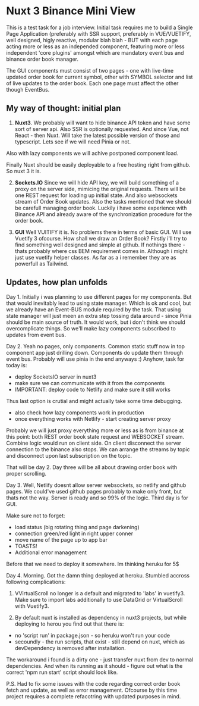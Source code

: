 # Nuxt 3 Binance Mini View

This is a test task for a job interview. Initial task requires me to build a Single Page Application (preferably with SSR support, preferably in VUE/VUETIFY, well designed, higly reactive, modular blah blah - BUT with each page acting more or less as an independed component,
featuring more or less independent 'core plugins' amongst which are mandatory event bus and binance order book manager.

The GUI components must consist of two pages - one with live-time updated order book for current symbol, other with SYMBOL selector and list of live updates to the order book. Each one page must affect the other though EventBus.

## My way of thought: initial plan

1. **Nuxt3**. We probably will want to hide binance API token and have some sort of server api.
   Also SSR is optionally requested. And since Vue, not React - then Nuxt.
   Will take the latest possible version of those and typescript. Lets see if we will need Pinia or not.

Also with lazy components we will achive postponed component load.

Finally Nuxt should be easily deployable to a free hosting right from github. So nuxt 3 it is.

2. **Sockets.IO** Since we will hide API key, we will build something of a proxy on the server side, mimicing the original requests.
There will be one REST request for loading up initial state. And also websockets stream of Order Book updates. Also the tasks mentioned that we should be carefull managing order book. Luckily i have some experience with Binance API and already aware of the synchronization procedure for the order book.

3. **GUI** Well VUITIFY it is. No problems there in terms of basic GUI. Will use Vuetify 3 ofcourse. How shall we draw an Order Book? Firstly i'll try to find something well designed and simple at github. If nothings there - thats probably where css BEM requirement comes in. Although i might just use vuetify helper classes. As far as a i remember they are as powerfull as Tailwind.

## Updates, how plan unfolds

Day 1. Initially i was planning to use different pages for my components. But that would inevitably lead to using state manager. Which is ok and cool, but we already have an Event-BUS module required by the task. That using state manager will just meen an extra step tossing data around - since Pinia should be main source of truth. It would work, but i don't think we should overcomplicate things. So we'll make lazy components subscribed to updates from event bus.

Day 2. Yeah no pages, only components. Common static stuff now in top component app just drilling down. Components do update them through event bus. Probably will use pinia in the end anyways :)
Anyhow, task for today is:

- deploy SocketsIO server in nuxt3
- make sure we can communicate with it from the components
- IMPORTANT: deploy code to Netlify and make sure it still works

Thus last option is crutial and might actually take some time debugging.

- also check how lazy components work in production
- once everything works with Netlify - start creating server proxy

Probably we will just proxy everything more or less as is from binance at this point:
both REST order book state request and WEBSOCKET stream. Combine logic would run on client side.
On client disconnect the server connection to the binance also stops.
We can arrange the streams by topic and disconnect upon last subscription on the topic.

That will be day 2. Day three will be all about drawing order book with proper scrolling.

Day 3. Well, Netlify doesnt allow server websockets, so netlify and github pages.
   We could've used github pages probably to make only front, but thats not the way.
   Server is ready and so 99% of the logic. Third day is for GUI.

Make sure not to forget:

- load status (big rotating thing and page darkening)
- connection green/red light in right upper conner
- move name of the page up to app bar
- TOASTS!
- Additional error management

Before that we need to deploy it somewhere. Im thinking heruku for 5$

Day 4. Morning. Got the damn thing deployed at heroku. Stumbled accross following complications:

1. VVirtualScroll no longer is a default and migrated to 'labs' in vuetify3. Make sure to import labs additionally to use DataGrid or VirtualScroll with Vuetify3.

2. By default nuxt is installed as dependency in nuxt3 projects, but while deploying to herou you find out that there is:
 - no 'script run' in package.json - so heruku won't run your code
 - secoundly - the run scripts, that exist - still depend on nuxt, which as devDependency is removed after installation.
 
The workaround i found is a dirty one - just transfer nuxt from dev to normal dependencies. And when its running as it should -
figure out what is the correct 'npm run start' script should look like.

P.S. Had to fix some issues with the code regarding correct order book fetch and update, as well as error management.
Ofcourse by this time project requires a complete refacotring with updated purposes in mind. 

